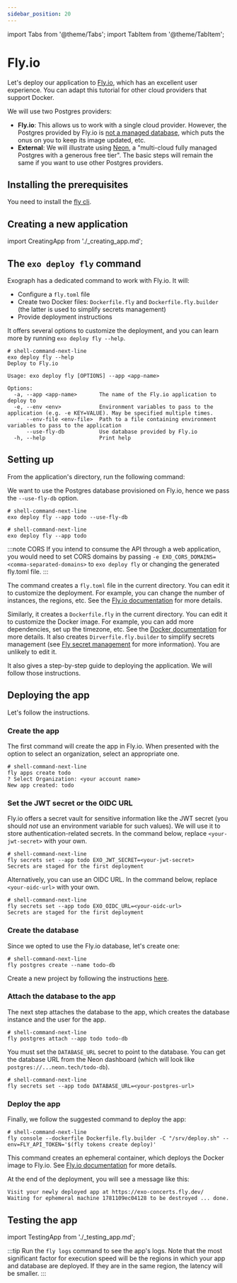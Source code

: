 ```yaml
---
sidebar_position: 20
---
```


import Tabs from '@theme/Tabs';
import TabItem from '@theme/TabItem';

# Fly.io

Let's deploy our application to [Fly.io](https://www.fly.io/), which has an excellent user experience. You can adapt this tutorial for other cloud providers that support Docker.

We will use two Postgres providers:

- **Fly.io**: This allows us to work with a single cloud provider. However, the Postgres provided by Fly.io is [not a managed database](https://fly.io/docs/postgres/getting-started/what-you-should-know/), which puts the onus on you to keep its image updated, etc.
- **External**: We will illustrate using [Neon](https://neon.tech/), a "multi-cloud fully managed Postgres with a generous free tier". The basic steps will remain the same if you want to use other Postgres providers.

## Installing the prerequisites

You need to install the [fly cli](https://fly.io/docs/getting-started/installing-fly/).

## Creating a new application

import CreatingApp from './\_creating_app.md';

<CreatingApp/>

## The `exo deploy fly` command

Exograph has a dedicated command to work with Fly.io. It will:

- Configure a `fly.toml` file
- Create two Docker files: `Dockerfile.fly` and `Dockerfile.fly.builder` (the latter is used to simplify secrets management)
- Provide deployment instructions

It offers several options to customize the deployment, and you can learn more by running `exo deploy fly --help`.

```shell-session
# shell-command-next-line
exo deploy fly --help
Deploy to Fly.io

Usage: exo deploy fly [OPTIONS] --app <app-name> 

Options:
  -a, --app <app-name>       The name of the Fly.io application to deploy to
  -e, --env <env>            Environment variables to pass to the application (e.g. -e KEY=VALUE). May be specified multiple times.
      --env-file <env-file>  Path to a file containing environment variables to pass to the application
      --use-fly-db           Use database provided by Fly.io
  -h, --help                 Print help
```

## Setting up

From the application's directory, run the following command:

<Tabs groupId="database-choice">
  <TabItem value="fly" label="Fly Postgres" default>

We want to use the Postgres database provisioned on Fly.io, hence we pass the `--use-fly-db` option.

```shell-session
# shell-command-next-line
exo deploy fly --app todo --use-fly-db
```

  </TabItem>
  <TabItem value="external" label="External Postgres">

```shell-session
# shell-command-next-line
exo deploy fly --app todo
```

  </TabItem>
</Tabs>

:::note CORS
If you intend to consume the API through a web application, you would need to set CORS domains by passing `-e EXO_CORS_DOMAINS=<comma-separated-domains>` to `exo deploy fly` or changing the generated fly.toml file.
:::

The command creates a `fly.toml` file in the current directory. You can edit it to customize the deployment. For example, you can change the number of instances, the regions, etc. See the [Fly.io documentation](https://fly.io/docs/reference/configuration/) for more details.

Similarly, it creates a `Dockerfile.fly` in the current directory. You can edit it to customize the Docker image. For example, you can add more dependencies, set up the timezone, etc. See the [Docker documentation](https://docs.docker.com/engine/reference/builder/) for more details. It also creates `Dirverfile.fly.builder` to simplify secrets management (see [Fly secret management](https://fly.io/docs/reference/build-secrets/#automate-the-inclusion-of-build-secrets-using-an-ephemeral-machine) for more information). You are unlikely to edit it.

It also gives a step-by-step guide to deploying the application. We will follow those instructions.

## Deploying the app

Let's follow the instructions.

### Create the app

The first command will create the app in Fly.io. When presented with the option to select an organization, select an appropriate one.

```shell-session
# shell-command-next-line
fly apps create todo
? Select Organization: <your account name>
New app created: todo
```

### Set the JWT secret or the OIDC URL

Fly.io offers a secret vault for sensitive information like the JWT secret (you should _not_ use an environment variable for such values). We will use it to store authentication-related secrets. In the command below, replace `<your-jwt-secret>` with your own.

```shell-session
# shell-command-next-line
fly secrets set --app todo EXO_JWT_SECRET=<your-jwt-secret>
Secrets are staged for the first deployment
```

Alternatively, you can use an OIDC URL. In the command below, replace `<your-oidc-url>` with your own.

```shell-session
# shell-command-next-line
fly secrets set --app todo EXO_OIDC_URL=<your-oidc-url>
Secrets are staged for the first deployment
```

### Create the database

<Tabs groupId="database-choice">
  <TabItem value="fly" label="Fly Postgres" default>

Since we opted to use the Fly.io database, let's create one:

```shell-session
# shell-command-next-line
fly postgres create --name todo-db
```

  </TabItem>
  <TabItem value="external" label="External Postgres">

Create a new project by following the instructions [here](https://neon.tech/docs/get-started-with-neon/signing-up).

  </TabItem>
</Tabs>

### Attach the database to the app

The next step attaches the database to the app, which creates the database instance and the user for the app.

<Tabs groupId="database-choice">
  <TabItem value="fly" label="Fly Postgres" default>

```shell-session
# shell-command-next-line
fly postgres attach --app todo todo-db
```

  </TabItem>
  <TabItem value="external" label="External Postgres">

You must set the `DATABASE_URL` secret to point to the database. You can get the database URL from the Neon dashboard (which will look like `postgres://...neon.tech/todo-db`).

```shell-session
# shell-command-next-line
fly secrets set --app todo DATABASE_URL=<your-postgres-url>
```

  </TabItem>
</Tabs>

### Deploy the app

Finally, we follow the suggested command to deploy the app:

```shell-session
# shell-command-next-line
fly console --dockerfile Dockerfile.fly.builder -C "/srv/deploy.sh" --env=FLY_API_TOKEN='$(fly tokens create deploy)'
```

This command creates an ephemeral container, which deploys the Docker image to Fly.io. See [Fly.io documentation](https://fly.io/docs/reference/build-secrets/#automate-the-inclusion-of-build-secrets-using-an-ephemeral-machine) for more details.

At the end of the deployment, you will see a message like this:

```shell-session
Visit your newly deployed app at https://exo-concerts.fly.dev/
Waiting for ephemeral machine 1781109ec04128 to be destroyed ... done.
```

## Testing the app

import TestingApp from './\_testing_app.md';

<TestingApp/>

:::tip
Run the `fly logs` command to see the app's logs. Note that the most significant factor for execution speed will be the regions in which your app and database are deployed. If they are in the same region, the latency will be smaller.
:::
